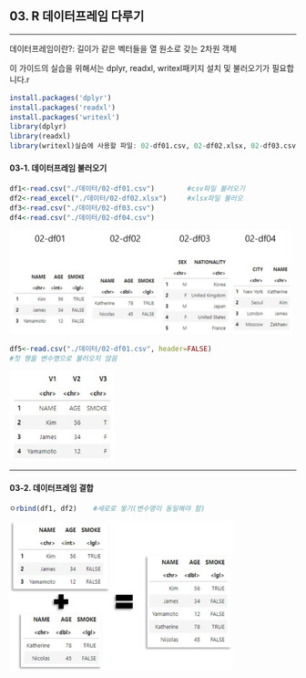 ## 03. R 데이터프레임 다루기

-----

데이터프레임이란?: 길이가 같은 벡터들을 열 원소로 갖는 2차원 객체

이 가이드의 실습을 위해서는 dplyr, readxl, writexl패키지 설치 및 불러오기가 필요합니다.r

```r
install.packages('dplyr')
install.packages('readxl')
install.packages('writexl')
library(dplyr)
library(readxl)
library(writexl)실습에 사용할 파일: 02-df01.csv, 02-df02.xlsx, 02-df03.csv, 02-df04.csv
```

#### 03-1. 데이터프레임 불러오기

```r
df1<-read.csv("./데이터/02-df01.csv")        #csv파일 불러오기
df2<-read_excel("./데이터/02-df02.xlsx")     #xlsx파일 불러오
df3<-read.csv("./데이터/02-df03.csv")
df4<-read.csv("./데이터/02-df04.csv")
```

<img src="./이미지/2dflist.png" title="" alt="" width="494">

```r
df5<-read.csv("./데이터/02-df01.csv", header=FALSE) 
#첫 행을 변수명으로 불러오지 않음
```

<img src="./이미지/2headerfalse.jpg" title="" alt="" width="185">

-----

#### 03-2. 데이터프레임 결합

```r
ㅇrbind(df1, df2)    #세로로 쌓기(변수명이 동일해야 함)
```

<img title="" src="./이미지/2rbind.png" alt="" width="391">
